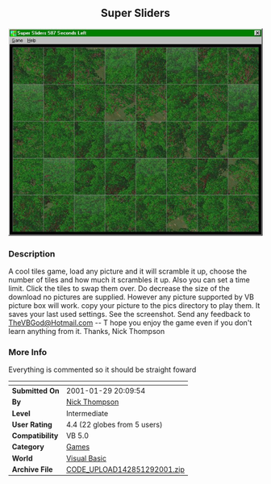 ﻿<div align="center">

## Super Sliders

<img src="PIC2001128133648368.jpg">
</div>

### Description

A cool tiles game, load any picture and it will scramble it up, choose the number of tiles and how much it scrambles it up. Also you can set a time limit. Click the tiles to swap them over. Do decrease the size of the download no pictures are supplied. However any picture supported by VB picture box will work. copy your picture to the pics directory to play them. It saves your last used settings. See the screenshot. Send any feedback to TheVBGod@Hotmail.com -- T hope you enjoy the game even if you don't learn anything from it. Thanks, Nick Thompson
 
### More Info
 
Everything is commented so it should be straight foward


<span>             |<span>
---                |---
**Submitted On**   |2001-01-29 20:09:54
**By**             |[Nick Thompson](https://github.com/Planet-Source-Code/PSCIndex/blob/master/ByAuthor/nick-thompson.md)
**Level**          |Intermediate
**User Rating**    |4.4 (22 globes from 5 users)
**Compatibility**  |VB 5\.0
**Category**       |[Games](https://github.com/Planet-Source-Code/PSCIndex/blob/master/ByCategory/games__1-38.md)
**World**          |[Visual Basic](https://github.com/Planet-Source-Code/PSCIndex/blob/master/ByWorld/visual-basic.md)
**Archive File**   |[CODE\_UPLOAD142851292001\.zip](https://github.com/Planet-Source-Code/nick-thompson-super-sliders__1-14778/archive/master.zip)








